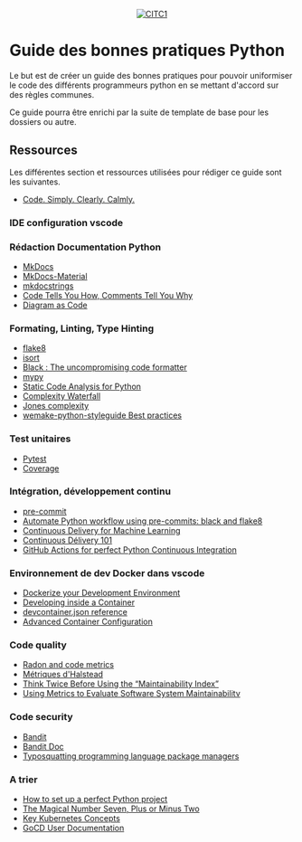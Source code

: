 <p align="center">
  <a href="https://iotcluster.fr/"><img src="https://iotcluster.fr/wp-content/uploads/2019/04/LogoCITCHeaderGris-1.png
" alt="CITC1"></a>
</p>

# Guide des bonnes pratiques Python

Le but est de créer un guide des bonnes pratiques pour pouvoir uniformiser le code des différents programmeurs python en se mettant d'accord sur des règles communes.

Ce guide pourra être enrichi par la suite de template de base pour les dossiers ou autre.




## Ressources

Les différentes section et ressources utilisées pour rédiger ce guide sont les suivantes.

- [Code. Simply. Clearly. Calmly.](https://calmcode.io/)

### IDE configuration vscode
### Rédaction Documentation Python
- [MkDocs](https://www.mkdocs.org/)
- [MkDocs-Material](https://squidfunk.github.io/mkdocs-material/)
- [mkdocstrings](https://mkdocstrings.github.io/)
- [Code Tells You How, Comments Tell You Why](https://blog.codinghorror.com/code-tells-you-how-comments-tell-you-why/)
- [Diagram as Code](https://diagrams.mingrammer.com/)

### Formating, Linting, Type Hinting

- [flake8](https://flake8.pycqa.org/en/latest/)
- [isort](https://pycqa.github.io/isort/)
- [Black : The uncompromising code formatter](https://black.readthedocs.io/en/stable/)
- [mypy](https://mypy.readthedocs.io/en/stable/#)
- [Static Code Analysis for Python](https://towardsdatascience.com/static-code-analysis-for-python-bdce10b8d287)
- [Complexity Waterfall](https://sobolevn.me/2019/10/complexity-waterfall)
- [Jones complexity](https://github.com/Miserlou/JonesComplexity)
- [wemake-python-styleguide Best practices](https://wemake-python-stylegui.de/en/latest/pages/usage/violations/best_practices.html#wemake_python_styleguide.violations.best_practices.WrongMagicCommentViolation)

### Test unitaires

- [Pytest](https://docs.pytest.org/en/stable/)
- [Coverage](https://coverage.readthedocs.io/en/v4.5.x/index.html)

### Intégration, développement continu
- [pre-commit](https://pre-commit.com/)
- [Automate Python workflow using pre-commits: black and flake8](https://ljvmiranda921.github.io/notebook/2018/06/21/precommits-using-black-and-flake8/)
- [Continuous Delivery for Machine Learning](https://martinfowler.com/articles/cd4ml.html#ml-pipeline-1.png)
- [Continuous Délivery 101](https://www.gocd.org/tags/cd-101.html)
- [GitHub Actions for perfect Python Continuous Integration](https://sourcery.ai/blog/github-actions/)

### Environnement de dev Docker dans vscode
- [Dockerize your Development Environment](https://www.youtube.com/watch?v=fPtGgOJykTM)
- [Developing inside a Container](https://code.visualstudio.com/docs/remote/containers#_create-a-devcontainerjson-file)
- [devcontainer.json reference](https://code.visualstudio.com/docs/remote/devcontainerjson-reference)
- [Advanced Container Configuration](https://code.visualstudio.com/docs/remote/containers-advanced#_adding-a-nonroot-user-to-your-dev-container)

### Code quality
- [Radon and code metrics](https://radon.readthedocs.io/en/latest/index.html)
- [Métriques d'Halstead](https://fr.wikipedia.org/wiki/M%C3%A9triques_d%27Halstead)
- [Think Twice Before Using the “Maintainability Index”](https://avandeursen.com/2014/08/29/think-twice-before-using-the-maintainability-index/)
- [Using Metrics to Evaluate Software System Maintainabilitv](https://www.ecs.csun.edu/~rlingard/comp589/ColemanPaper.pdf)

### Code security
- [Bandit](https://github.com/PyCQA/bandit)
- [Bandit Doc](https://bandit.readthedocs.io/en/latest/index.html)
- [Typosquatting programming language package managers](https://incolumitas.com/2016/06/08/typosquatting-package-managers/)

### A trier
- [How to set up a perfect Python project](https://sourcery.ai/blog/python-best-practices/)
- [The Magical Number Seven, Plus or Minus Two](https://en.wikipedia.org/wiki/The_Magical_Number_Seven,_Plus_or_Minus_Two)
- [Key Kubernetes Concepts](https://towardsdatascience.com/key-kubernetes-concepts-62939f4bc08e)
- [GoCD User Documentation](https://docs.gocd.org/current/)